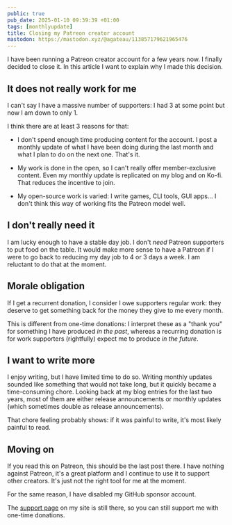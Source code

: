 ```yaml
---
public: true
pub_date: 2025-01-10 09:39:39 +01:00
tags: [monthlyupdate]
title: Closing my Patreon creator account
mastodon: https://mastodon.xyz/@agateau/113857179621965476
---
```


I have been running a Patreon creator account for a few years now. I finally decided to close it. In this article I want to explain why I made this decision.

## It does not really work for me

I can't say I have a massive number of supporters: I had 3 at some point but now I am down to only 1.

I think there are at least 3 reasons for that:

- I don't spend enough time producing content for the account. I post a monthly update of what I have been doing during the last month and what I plan to do on the next one. That's it.

- My work is done in the open, so I can't really offer member-exclusive content. Even my monthly update is replicated on my blog and on Ko-fi. That reduces the incentive to join.

- My open-source work is varied: I write games, CLI tools, GUI apps… I don't think this way of working fits the Patreon model well.

## I don't really need it

I am lucky enough to have a stable day job. I don't *need* Patreon supporters to put food on the table. It would make more sense to have a Patreon if I were to go back to reducing my day job to 4 or 3 days a week. I am reluctant to do that at the moment.

## Morale obligation

If I get a recurrent donation, I consider I owe supporters regular work: they deserve to get something back for the money they give to me every month.

This is different from one-time donations: I interpret these as a "thank you" for something I have produced *in the past*, whereas a recurring donation is for work supporters (rightfully) expect me to produce *in the future*.

## I want to write more

I enjoy writing, but I have limited time to do so. Writing monthly updates sounded like something that would not take long, but it quickly became a time-consuming chore. Looking back at my blog entries for the last two years, most of them are either release announcements or monthly updates (which sometimes double as release announcements).

That chore feeling probably shows: if it was painful to write, it's most likely painful to read.

## Moving on

If you read this on Patreon, this should be the last post there. I have nothing against Patreon, it's a great platform and I continue to use it to support other creators. It's just not the right tool for me at the moment.

For the same reason, I have disabled my GitHub sponsor account.

The [support page](/support/) on my site is still there, so you can still support me with one-time donations.
